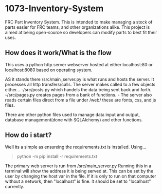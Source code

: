 # 1073-Inventory-System
 FRC Part Inventory System.
 This is intended to make managing a stock of parts easier for FRC teams, and other organizations alike. 
 This project is aimed at being open-source so developers can modify parts to best fit their uses.

## How does it work/What is the flow
This uses a python http.server webserver hosted at either localhost:80 or localhost:8080 based on operating system.

AS it stands there /src/main_server.py is what runs and hosts the server. It processes all http transfers/calls.
The server makes called to a few objects either...
    -/src/posts.py which handels the data being sent back and forth.
    -/src/pages.py creates pages from a bank of functions.
    - The server also reads certain files direct from a file under /web/ these are fonts, css, and js files.

There are other python files used to manage data input and output, database management(done with SQLAlchemy) and other functions.

## How do i start?
Well its a simple as ensureing the requirements.txt is installed. Using...
> python -m pip install -r requirements.txt

The primary web server is run from /src/main_server.py
Running this in a terminal will show the address it is being served at.
This can be set by the user by changing the host var in the file.
If it is only to run on that computer without a network, then "localhost" is fine.
It should be set to "localhost" currently.


